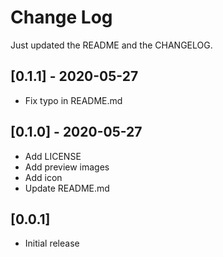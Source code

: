 # Change Log

Just updated the README and the CHANGELOG.

## [0.1.1] - 2020-05-27

- Fix typo in README.md

## [0.1.0] - 2020-05-27

- Add LICENSE
- Add preview images
- Add icon
- Update README.md

## [0.0.1]

- Initial release

